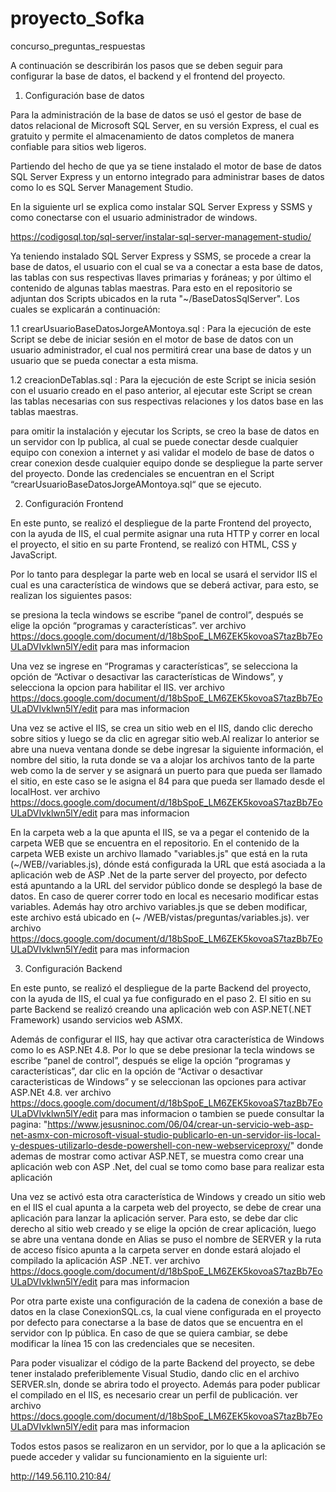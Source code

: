 # proyecto_Sofka
concurso_preguntas_respuestas

A continuación se describirán los pasos que se deben seguir para configurar la base de datos, el backend y el frontend del proyecto.

1) Configuración base de datos
 
Para la administración de la base de datos se usó el gestor de base de datos relacional de 
Microsoft  SQL Server, en su versión Express, el cual es gratuito y permite el almacenamiento 
de datos  completos de manera confiable para sitios web ligeros. 

Partiendo del hecho de que ya se tiene instalado el motor de base de datos SQL Server Express
 y un entorno integrado para administrar bases de datos como lo es SQL Server Management Studio. 

En la siguiente url se explica como instalar SQL Server Express y SSMS y como conectarse 
con el usuario administrador de windows.

https://codigosql.top/sql-server/instalar-sql-server-management-studio/


Ya teniendo instalado SQL Server Express y SSMS, se procede a crear la base de datos, el usuario 
con el cual se va a conectar a esta base de datos, las tablas con sus respectivas llaves primarias 
y foráneas; y por último el contenido de algunas  tablas maestras. Para esto en el repositorio se 
adjuntan dos Scripts ubicados en la ruta  "~/BaseDatosSqlServer". Los cuales se explicarán a continuación:



1.1 crearUsuarioBaseDatosJorgeAMontoya.sql : Para la ejecución de este Script se debe de iniciar sesión en 
el motor de base de datos con un usuario administrador, el cual nos permitirá crear una base de datos y un 
usuario que se pueda conectar a esta misma.

1.2 creacionDeTablas.sql : Para la ejecución de este Script se inicia sesión con el usuario creado en el 
paso anterior, al ejecutar este Script se crean las tablas necesarias con sus respectivas relaciones y los
datos base en las tablas maestras.

para omitir la instalación y ejecutar los Scripts, se creo la base de datos en un servidor con Ip publica,
al cual se puede conectar desde cualquier equipo con conexion a internet y asi validar el modelo de base 
de datos o crear conexion desde cualquier equipo donde se despliegue la parte server del proyecto. 
Donde las credenciales se encuentran en el Script “crearUsuarioBaseDatosJorgeAMontoya.sql“ que se ejecuto.


2) Configuración Frontend 

En este punto, se realizó el despliegue de la parte Frontend del proyecto, con la ayuda de IIS, el 
cual permite asignar una ruta HTTP y correr en local el proyecto, el sitio en su parte Frontend, 
se realizó con HTML, CSS y JavaScript.

Por lo tanto para desplegar la parte web en local se usará el servidor IIS el cual es una 
característica de windows que se deberá activar, para esto, se realizan los siguientes pasos:

se presiona la tecla windows se escribe  “panel de control”, después se elige la opción 
“programas y características”. 
ver archivo https://docs.google.com/document/d/18bSpoE_LM6ZEK5kovoaS7tazBb7EoULaDVIvklwn5lY/edit para mas informacion

Una vez se ingrese en “Programas y características”, se selecciona la opción de 
“Activar o desactivar las características de Windows”, y selecciona la opcion para habilitar el IIS.
ver archivo https://docs.google.com/document/d/18bSpoE_LM6ZEK5kovoaS7tazBb7EoULaDVIvklwn5lY/edit para mas informacion

Una vez se active el IIS, se crea un sitio web en el IIS, dando clic derecho sobre sitios y  luego 
se da clic en agregar sitio web.Al realizar lo anterior se abre una nueva ventana donde se debe 
ingresar la siguiente información, el nombre del sitio, la ruta donde se va a alojar los archivos
 tanto de la parte web como la de server y se asignará un puerto para que pueda ser llamado el 
sitio, en este caso se le asigna el 84 para que pueda ser llamado desde el localHost.
ver archivo https://docs.google.com/document/d/18bSpoE_LM6ZEK5kovoaS7tazBb7EoULaDVIvklwn5lY/edit para mas informacion



En la carpeta web a la que apunta el IIS, se va a pegar el contenido de la carpeta WEB que se 
encuentra en el repositorio. En el contenido de la carpeta WEB existe un archivo llamado "variables.js"
 que está en la ruta (~/WEB//variables.js),  dónde está configurada la URL que está asociada a la 
aplicación web de ASP .Net de la parte server del proyecto, por defecto está apuntando a la URL 
del servidor público donde se desplegó la base de datos. En caso de querer correr todo en local 
es necesario modificar estas variables. Además hay otro archivo variables.js que se deben modificar, 
este archivo está ubicado en (~ /WEB/vistas/preguntas/variables.js).
ver archivo https://docs.google.com/document/d/18bSpoE_LM6ZEK5kovoaS7tazBb7EoULaDVIvklwn5lY/edit para mas informacion



3)  Configuración Backend 

En este punto, se realizó el despliegue de la parte Backend del proyecto, con la ayuda de IIS, 
el cual ya fue configurado en el paso 2. El sitio en su parte Backend se realizó creando una 
aplicación web con ASP.NET(.NET Framework) usando servicios web ASMX.

Además de configurar el IIS, hay que activar otra característica de Windows como lo es ASP.NEt 4.8. 
Por lo que se debe presionar la tecla windows se escribe  “panel de control”, después se elige la 
opción “programas y características”, dar clic en la opción de “Activar o desactivar caracteristicas 
de Windows” y se seleccionan las opciones para activar ASP.NEt 4.8.
ver archivo https://docs.google.com/document/d/18bSpoE_LM6ZEK5kovoaS7tazBb7EoULaDVIvklwn5lY/edit para mas informacion
o tambien se puede consultar la pagina:
"https://www.jesusninoc.com/06/04/crear-un-servicio-web-asp-net-asmx-con-microsoft-visual-studio-publicarlo-en-un-servidor-iis-local-y-despues-utilizarlo-desde-powershell-con-new-webserviceproxy/"
donde ademas de mostrar como activar ASP.NET, se muestra como crear una aplicación web con ASP .Net, 
del cual se tomo como base para realizar esta aplicación


Una vez se activó esta otra característica de Windows y creado un sitio web en el IIS 
el cual apunta a la carpeta web del proyecto, se debe de crear una aplicación para lanzar
 la aplicación server. Para esto, se debe dar clic derecho al sitio web creado y se elige 
la opción de crear aplicación, luego se abre una ventana donde en Alias se puso el nombre de 
SERVER y la ruta de acceso físico apunta  a la carpeta server en donde estará alojado el compilado 
la aplicación ASP .NET.
ver archivo https://docs.google.com/document/d/18bSpoE_LM6ZEK5kovoaS7tazBb7EoULaDVIvklwn5lY/edit para mas informacion

Por otra parte existe una configuración de la cadena de conexión a base de datos en la clase 
ConexionSQL.cs, la cual viene configurada en el proyecto por defecto para conectarse a la base 
de datos que se encuentra en el servidor con Ip pública. En caso de que se quiera cambiar, se debe 
modificar la línea 15 con las credenciales que se necesiten.


Para poder visualizar el código de la parte Backend del proyecto, se debe tener instalado 
preferiblemente Visual Studio, dando clic en el archivo SERVER.sln, donde se abrira todo el proyecto. 
Además para poder publicar el compilado en el IIS, es necesario crear un perfil de publicación.
ver archivo https://docs.google.com/document/d/18bSpoE_LM6ZEK5kovoaS7tazBb7EoULaDVIvklwn5lY/edit para mas informacion

Todos estos pasos se realizaron en un servidor, por lo que a la aplicación se puede acceder 
y validar su funcionamiento en la siguiente url: 

http://149.56.110.210:84/





